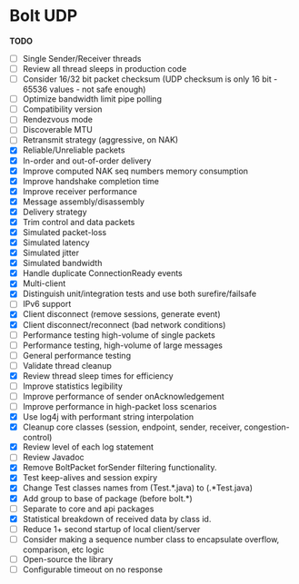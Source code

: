 Bolt UDP
==============

**TODO**
- [ ] Single Sender/Receiver threads
- [ ] Review all thread sleeps in production code
- [ ] Consider 16/32 bit packet checksum (UDP checksum is only 16 bit - 65536 values - not safe enough)
- [ ] Optimize bandwidth limit pipe polling
- [ ] Compatibility version
- [ ] Rendezvous mode
- [ ] Discoverable MTU
- [ ] Retransmit strategy (aggressive, on NAK)
- [X] Reliable/Unreliable packets
- [X] In-order and out-of-order delivery
- [X] Improve computed NAK seq numbers memory consumption
- [X] Improve handshake completion time
- [X] Improve receiver performance
- [X] Message assembly/disassembly
- [X] Delivery strategy
- [X] Trim control and data packets
- [X] Simulated packet-loss
- [X] Simulated latency
- [X] Simulated jitter
- [X] Simulated bandwidth
- [X] Handle duplicate ConnectionReady events
- [X] Multi-client
- [X] Distinguish unit/integration tests and use both surefire/failsafe
- [ ] IPv6 support
- [X] Client disconnect (remove sessions, generate event)
- [X] Client disconnect/reconnect (bad network conditions)
- [ ] Performance testing high-volume of single packets
- [ ] Performance testing, high-volume of large messages
- [ ] General performance testing
- [ ] Validate thread cleanup
- [X] Review thread sleep times for efficiency
- [ ] Improve statistics legibility
- [ ] Improve performance of sender onAcknowledgement
- [ ] Improve performance in high-packet loss scenarios
- [X] Use log4j with performant string interpolation
- [X] Cleanup core classes (session, endpoint, sender, receiver, congestion-control)
- [X] Review level of each log statement
- [ ] Review Javadoc
- [X] Remove BoltPacket forSender filtering functionality.
- [X] Test keep-alives and session expiry
- [X] Change Test classes names from (Test.*.java) to (.*Test.java)
- [X] Add group to base of package (before bolt.*)
- [ ] Separate to core and api packages
- [X] Statistical breakdown of received data by class id.
- [ ] Reduce 1+ second startup of local client/server
- [ ] Consider making a sequence number class to encapsulate overflow, comparison, etc logic
- [ ] Open-source the library
- [ ] Configurable timeout on no response